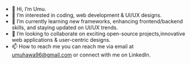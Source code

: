 - 👋 Hi, I’m Umu.
- 👀 I’m interested in coding, web development & UI/UX designs.
- 🌱 I’m currently learning new frameworks, enhancing frontend/backend skills, and staying updated on UI/UX trends.
- 💞️ I’m looking to collaborate on exciting open-source projects,innovative web applications & user-centric designs.
- 📫 How to reach me you can reach me via email at umuhawa96@gmail.com or connect with me on LinkedIn.

<!---
bahumuhawa/bahumuhawa is a ✨ special ✨ repository because its `README.md` (this file) appears on your GitHub profile.
You can click the Preview link to take a look at your changes.
--->
